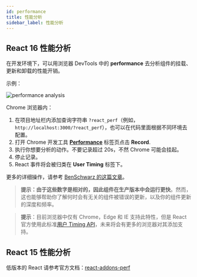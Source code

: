 ```yaml
---
id: performance
title: 性能分析
sidebar_label: 性能分析
---
```


## React 16 性能分析

在开发环境下，可以用浏览器 DevTools 中的 **performance** 去分析组件的挂载、更新和卸载的性能开销。

示例：

![performance analysis](https://cosmos-x.oss-cn-hangzhou.aliyuncs.com/QwmpGS.jpg)

Chrome 浏览器内：

1. 在项目地址栏内添加查询字符串 `?react_perf`（例如， `http://localhost:3000/?react_perf`），也可以在代码里面根据不同环境去配置。
2. 打开 Chrome 开发工具 [**Performance**](https://developers.google.com/web/tools/chrome-devtools/evaluate-performance/timeline-tool) 标签页点击 **Record**.
3. 执行你想要分析的动作。不要记录超过 20s，不然 Chrome 可能会挂起。
4. 停止记录。
5. React 事件将会被归类在 **User Timing** 标签下。

更多的详细操作，请参考 [BenSchwarz 的这篇文章](https://building.calibreapp.com/debugging-react-performance-with-react-16-and-chrome-devtools-c90698a522ad)。

> **提示：由于这些数字是相对的，因此组件在生产版本中会运行更快**。然而，这也能够帮助你了解何时会有无关的组件被错误的更新，以及你的组件更新的深度和频率。

> **提示**：目前浏览器中仅有 Chrome，Edge 和 IE 支持此特性，但是 React 官方使用此标准[用户 Timing API](https://developer.mozilla.org/en-US/docs/Web/API/User_Timing_API)，未来将会有更多的浏览器对其添加支持。

## React 15 性能分析

低版本的 React 请参考官方文档：[react-addons-perf](https://reactjs.org/docs/perf.html)

